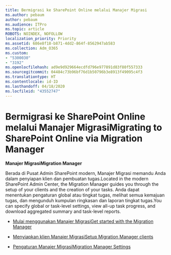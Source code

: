 ```yaml
---
title: Bermigrasi ke SharePoint Online melalui Manajer Migrasi
ms.author: pebaum
author: pebaum
ms.audience: ITPro
ms.topic: article
ROBOTS: NOINDEX, NOFOLLOW
localization_priority: Priority
ms.assetid: 686e8f18-b871-4dd2-864f-8562947ab583
ms.collection: Adm_O365
ms.custom:
- "5300030"
- "3192"
ms.openlocfilehash: ad9e9d929664ecdfd796e977891d83f80f557333
ms.sourcegitcommit: 04484c73b96bf76d1b50796b3e8913f49095c4f3
ms.translationtype: HT
ms.contentlocale: id-ID
ms.lasthandoff: 04/18/2020
ms.locfileid: "43552747"
---
```

# <a name="migrating-to-sharepoint-online-via-migration-manager"></a><span data-ttu-id="3fec6-102">Bermigrasi ke SharePoint Online melalui Manajer Migrasi</span><span class="sxs-lookup"><span data-stu-id="3fec6-102">Migrating to SharePoint Online via Migration Manager</span></span>

<span data-ttu-id="3fec6-103">**Manajer Migrasi**</span><span class="sxs-lookup"><span data-stu-id="3fec6-103">**Migration Manager**</span></span>

<span data-ttu-id="3fec6-104">Berada di Pusat Admin SharePoint modern, Manajer Migrasi memandu Anda dalam penyiapan klien dan pembuatan tugas.</span><span class="sxs-lookup"><span data-stu-id="3fec6-104">Located in the modern SharePoint Admin Center, the Migration Manager guides you through the setup of your clients and the creation of your tasks.</span></span> <span data-ttu-id="3fec6-105">Anda dapat menentukan pengaturan global atau tingkat tugas, melihat semua kemajuan tugas, dan mengunduh kumpulan ringkasan dan laporan tingkat tugas.</span><span class="sxs-lookup"><span data-stu-id="3fec6-105">You can specify global or task-level settings, view all-up task progress, and download aggregated summary and task-level reports.</span></span>

- [<span data-ttu-id="3fec6-106">Mulai menggunakan Manajer Migrasi</span><span class="sxs-lookup"><span data-stu-id="3fec6-106">Get started with the Migration Manager</span></span>](https://docs.microsoft.com/sharepointmigration/mm-get-started)

- [<span data-ttu-id="3fec6-107">Menyiapkan klien Manajer Migrasi</span><span class="sxs-lookup"><span data-stu-id="3fec6-107">Setup Migration Manager clients</span></span>](https://docs.microsoft.com/sharepointmigration/mm-setup-clients)

- [<span data-ttu-id="3fec6-108">Pengaturan Manajer Migrasi</span><span class="sxs-lookup"><span data-stu-id="3fec6-108">Migration Manager Settings</span></span>](https://docs.microsoft.com/sharepointmigration/mm-settings)
